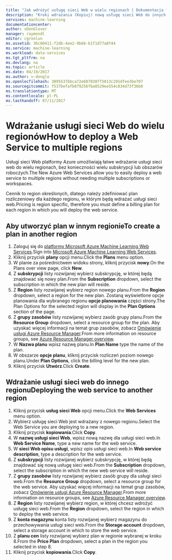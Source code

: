```yaml
---
title: "Jak wdrożyć usługę sieci Web w wielu regionach | Dokumentacja firmy Microsoft"
description: "Kroki wdrażania (Kopiuj) nową usługę sieci Web do innych regionów."
services: machine-learning
documentationcenter: 
author: vDonGlover
manager: raymondl
editor: cgronlun
ms.assetid: 36c60411-f2db-4ee2-9b66-b1f1d77a8f44
ms.service: machine-learning
ms.workload: data-services
ms.tgt_pltfrm: na
ms.devlang: na
ms.topic: article
ms.date: 04/19/2017
ms.author: v-donglo
ms.openlocfilehash: 3895537bbca72e687838ff5013c291dfee3be707
ms.sourcegitcommit: f537befafb079256fba0529ee554c034d73f36b0
ms.translationtype: MT
ms.contentlocale: pl-PL
ms.lasthandoff: 07/11/2017
---
```

# <a name="how-to-deploy-a-web-service-to-multiple-regions"></a><span data-ttu-id="68e9b-103">Wdrażanie usługi sieci Web do wielu regionów</span><span class="sxs-lookup"><span data-stu-id="68e9b-103">How to deploy a Web Service to multiple regions</span></span>
<span data-ttu-id="68e9b-104">Usługi sieci Web platformy Azure umożliwiają łatwe wdrażanie usługi sieci web do wielu regionach, bez konieczności wielu subskrypcji lub obszarów roboczych.</span><span class="sxs-lookup"><span data-stu-id="68e9b-104">The New Azure Web Services allow you to easily deploy a web service to multiple regions without needing multiple subscriptions or workspaces.</span></span> 

<span data-ttu-id="68e9b-105">Cennik to region określonych, dlatego należy zdefiniować plan rozliczeniowy dla każdego regionu, w którym będą wdrażać usługi sieci web.</span><span class="sxs-lookup"><span data-stu-id="68e9b-105">Pricing is region specific, therefore you must define a billing plan for each region in which you will deploy the web service.</span></span>

## <a name="to-create-a-plan-in-another-region"></a><span data-ttu-id="68e9b-106">Aby utworzyć plan w innym regionie</span><span class="sxs-lookup"><span data-stu-id="68e9b-106">To create a plan in another region</span></span>
1. <span data-ttu-id="68e9b-107">Zaloguj się do [platformy Microsoft Azure Machine Learning Web Services](https://services.azureml.net/).</span><span class="sxs-lookup"><span data-stu-id="68e9b-107">Sign into [Microsoft Azure Machine Learning Web Services](https://services.azureml.net/).</span></span>
2. <span data-ttu-id="68e9b-108">Kliknij przycisk **plany** opcji menu.</span><span class="sxs-lookup"><span data-stu-id="68e9b-108">Click the **Plans** menu option.</span></span>
3. <span data-ttu-id="68e9b-109">W planie za pośrednictwem widoku strony, kliknij przycisk **nowy**.</span><span class="sxs-lookup"><span data-stu-id="68e9b-109">On the Plans over view page, click **New**.</span></span>
4. <span data-ttu-id="68e9b-110">Z **subskrypcji** listy rozwijanej wybierz subskrypcję, w której będą znajdować się nowy plan.</span><span class="sxs-lookup"><span data-stu-id="68e9b-110">From the **Subscription** dropdown, select the subscription in which the new plan will reside.</span></span>
5. <span data-ttu-id="68e9b-111">Z **Region** listy rozwijanej wybierz region nowego planu.</span><span class="sxs-lookup"><span data-stu-id="68e9b-111">From the **Region** dropdown, select a region for the new plan.</span></span> <span data-ttu-id="68e9b-112">Zostaną wyświetlone opcje planowania dla wybranego regionu **opcje planowania** części strony.</span><span class="sxs-lookup"><span data-stu-id="68e9b-112">The Plan Options for the selected region will display in the **Plan Options** section of the page.</span></span>
6. <span data-ttu-id="68e9b-113">Z **grupy zasobów** listy rozwijanej wybierz zasób grupy planu.</span><span class="sxs-lookup"><span data-stu-id="68e9b-113">From the **Resource Group** dropdown, select a resource group for the plan.</span></span> <span data-ttu-id="68e9b-114">Aby uzyskać więcej informacji na temat grup zasobów, zobacz [Omówienie usługi Azure Resource Manager](../azure-resource-manager/resource-group-overview.md).</span><span class="sxs-lookup"><span data-stu-id="68e9b-114">From more information on resource groups, see [Azure Resource Manager overview](../azure-resource-manager/resource-group-overview.md).</span></span>
7. <span data-ttu-id="68e9b-115">W **Nazwa planu** wpisz nazwę planu.</span><span class="sxs-lookup"><span data-stu-id="68e9b-115">In **Plan Name** type the name of the plan.</span></span>
8. <span data-ttu-id="68e9b-116">W obszarze **opcje planu**, kliknij przycisk rozliczeń poziom nowego planu.</span><span class="sxs-lookup"><span data-stu-id="68e9b-116">Under **Plan Options**, click the billing level for the new plan.</span></span>
9. <span data-ttu-id="68e9b-117">Kliknij przycisk **Utwórz**.</span><span class="sxs-lookup"><span data-stu-id="68e9b-117">Click **Create**.</span></span>

## <a name="deploying-the-web-service-to-another-region"></a><span data-ttu-id="68e9b-118">Wdrażanie usługi sieci web do innego regionu</span><span class="sxs-lookup"><span data-stu-id="68e9b-118">Deploying the web service to another region</span></span>
1. <span data-ttu-id="68e9b-119">Kliknij przycisk **usług sieci Web** opcji menu.</span><span class="sxs-lookup"><span data-stu-id="68e9b-119">Click the **Web Services** menu option.</span></span>
2. <span data-ttu-id="68e9b-120">Wybierz usługę sieci Web jest wdrażany z nowego regionu.</span><span class="sxs-lookup"><span data-stu-id="68e9b-120">Select the Web Service you are deploying to a new region.</span></span>
3. <span data-ttu-id="68e9b-121">Kliknij przycisk **kopiowania**.</span><span class="sxs-lookup"><span data-stu-id="68e9b-121">Click **Copy**.</span></span>
4. <span data-ttu-id="68e9b-122">W **nazwę usługi sieci Web**, wpisz nową nazwę dla usługi sieci web.</span><span class="sxs-lookup"><span data-stu-id="68e9b-122">In **Web Service Name**, type a new name for the web service.</span></span>
5. <span data-ttu-id="68e9b-123">W **sieci Web opisu usługi**, wpisz opis usługi sieci web.</span><span class="sxs-lookup"><span data-stu-id="68e9b-123">In **Web service description**, type a description for the web service.</span></span>
6. <span data-ttu-id="68e9b-124">Z **subskrypcji** listy rozwijanej wybierz subskrypcję, w której będą znajdować się nową usługę sieci web.</span><span class="sxs-lookup"><span data-stu-id="68e9b-124">From the **Subscription** dropdown, select the subscription in which the new web service will reside.</span></span>
7. <span data-ttu-id="68e9b-125">Z **grupy zasobów** listy rozwijanej wybierz zasób grupy dla usługi sieci web.</span><span class="sxs-lookup"><span data-stu-id="68e9b-125">From the **Resource Group** dropdown, select a resource group for the web service.</span></span> <span data-ttu-id="68e9b-126">Aby uzyskać więcej informacji na temat grup zasobów, zobacz [Omówienie usługi Azure Resource Manager](../azure-resource-manager/resource-group-overview.md).</span><span class="sxs-lookup"><span data-stu-id="68e9b-126">From more information on resource groups, see [Azure Resource Manager overview](../azure-resource-manager/resource-group-overview.md).</span></span>
8. <span data-ttu-id="68e9b-127">Z **Region** listy rozwijanej wybierz region, w której chcesz wdrożyć usługę sieci web.</span><span class="sxs-lookup"><span data-stu-id="68e9b-127">From the **Region** dropdown, select the region in which to deploy the web service.</span></span>
9. <span data-ttu-id="68e9b-128">Z **konta magazynu** konta listy rozwijanej wybierz magazynu do przechowywania usługi sieci web.</span><span class="sxs-lookup"><span data-stu-id="68e9b-128">From the **Storage account** dropdown, select a storage account in which to store the web service.</span></span>
10. <span data-ttu-id="68e9b-129">Z **planu cen** listy rozwijanej wybierz plan w regionie wybranej w kroku 8.</span><span class="sxs-lookup"><span data-stu-id="68e9b-129">From the **Price Plan** dropdown, select a plan in the region you selected in step 8.</span></span>
11. <span data-ttu-id="68e9b-130">Kliknij przycisk **kopiowania**.</span><span class="sxs-lookup"><span data-stu-id="68e9b-130">Click **Copy**.</span></span>

